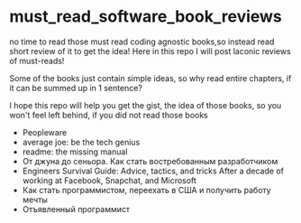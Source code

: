 # must_read_software_book_reviews
no time to read those must read coding agnostic books,so instead read short review of it to get the idea!
Here in this repo I will post laconic reviews of must-reads!

Some of the books just contain simple ideas, so why read entire chapters, if it can be summed up in 1 sentence?

I hope this repo will help you get the gist, the idea of those books, so you won't feel left behind, if you did not read those books

- Peopleware
- average joe: be the tech genius
- readme: the missing manual
- От джуна до сеньора. Как стать востребованным разработчиком
- Engineers Survival Guide: Advice, tactics, and tricks After a decade of working at Facebook, Snapchat, and Microsoft
- Как стать программистом, переехать в США и получить работу мечты
- Отъявленный программист
 

